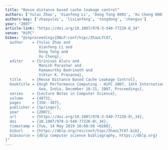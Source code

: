 ```yaml
---
title: "Reuse distance based cache leakage control"
authors: ['Yulai Zhao', 'Xianfeng Li', 'Dong Tong 0001', 'Xu Cheng 0001']
authors-key: ['zhaoyulai', 'lixianfeng', 'tongdong', 'chengxu']
year: "2007"
article-link: "https://doi.org/10.1007/978-3-540-77220-0_34"
venue: "HiPC"
bibex: "@inproceedings{DBLP:conf/hipc/ZhaoLTC07,
  author    = {Yulai Zhao and
               Xianfeng Li and
               Dong Tong and
               Xu Cheng},
  editor    = {Srinivas Aluru and
               Manish Parashar and
               Ramamurthy Badrinath and
               Viktor K. Prasanna},
  title     = {Reuse Distance Based Cache Leakage Control},
  booktitle = {High Performance Computing - HiPC 2007, 14th International Conference,
               Goa, India, December 18-21, 2007, Proceedings},
  series    = {Lecture Notes in Computer Science},
  volume    = {4873},
  pages     = {356--367},
  publisher = {Springer},
  year      = {2007},
  url       = {https://doi.org/10.1007/978-3-540-77220-0\_34},
  doi       = {10.1007/978-3-540-77220-0\_34},
  timestamp = {Tue, 14 May 2019 10:00:50 +0200},
  biburl    = {https://dblp.org/rec/conf/hipc/ZhaoLTC07.bib},
  bibsource = {dblp computer science bibliography, https://dblp.org}
}"
---
```

